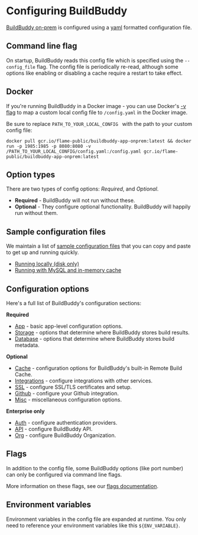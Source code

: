 <!--
{
  "name": "Configuration Overview",
  "category": "5f84be4816a46711e64ca065",
  "priority": 1000
}
-->

# Configuring BuildBuddy

[BuildBuddy on-prem](on-prem.md) is configured using a [yaml](https://en.wikipedia.org/wiki/YAML) formatted configuration file.

## Command line flag

On startup, BuildBuddy reads this config file which is specified using the `--config_file` flag. The config file is periodically re-read, although some options like enabling or disabling a cache require a restart to take effect.

## Docker

If you're running BuildBuddy in a Docker image - you can use Docker's [-v flag](https://docs.docker.com/storage/volumes/) to map a custom local config file to `/config.yaml` in the Docker image.

Be sure to replace `PATH_TO_YOUR_LOCAL_CONFIG ` with the path to your custom config file:

```
docker pull gcr.io/flame-public/buildbuddy-app-onprem:latest && docker run -p 1985:1985 -p 8080:8080 -v /PATH_TO_YOUR_LOCAL_CONFIG/config.yaml:/config.yaml gcr.io/flame-public/buildbuddy-app-onprem:latest
```

## Option types

There are two types of config options: _Required_, and _Optional_.

- **Required** - BuildBuddy will not run without these.
- **Optional** - They configure optional functionality. BuildBuddy will happily run without them.

## Sample configuration files

We maintain a list of [sample configuration files](config-samples.md) that you can copy and paste to get up and running quickly.

- [Running locally (disk only)](config-samples.md#running-locally-disk-only)
- [Running with MySQL and in-memory cache](config-samples.md#running-with-mysql-and-in-memory-cache)

## Configuration options

Here's a full list of BuildBuddy's configuration sections:

**Required**

- [App](config-app.md) - basic app-level configuration options.
- [Storage](config-storage.md) - options that determine where BuildBuddy stores build results.
- [Database](config-database.md) - options that determine where BuildBuddy stores build metadata.

**Optional**

- [Cache](config-cache.md) - configuration options for BuildBuddy's built-in Remote Build Cache.
- [Integrations](config-integrations.md) - configure integrations with other services.
- [SSL](config-ssl.md) - configure SSL/TLS certificates and setup.
- [Github](config-github.md) - configure your Github integration.
- [Misc](config-misc.md) - miscellaneous configuration options.

**Enterprise only**

- [Auth](config-auth.md) - configure authentication providers.
- [API](config-api.md) - configure BuildBuddy API.
- [Org](config-org.md) - configure BuildBuddy Organization.

## Flags

In addition to the config file, some BuildBuddy options (like port number) can only be configured via command line flags.

More information on these flags, see our [flags documentation](config-flags.md).

## Environment variables

Environment variables in the config file are expanded at runtime.
You only need to reference your environment variables like this `${ENV_VARIABLE}`.
